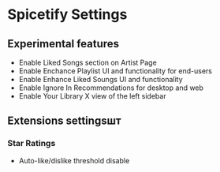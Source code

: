 # Spicetify Settings
## Experimental features
- Enable Liked Songs section on Artist Page
- Enable Enchance Playlist UI and functionality for end-users
- Enable Enhance Liked Soungs UI and functionality
- Enable Ignore In Recommendations for desktop and web
- Enable Your Library X view of the left sidebar

## Extensions settingsшт
### Star Ratings
- Auto-like/dislike threshold disable
